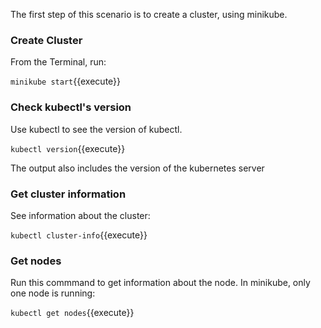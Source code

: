 The first step of this scenario is to create a cluster, using minikube.

### Create Cluster

From the Terminal, run:

`minikube start`{{execute}}

### Check kubectl's version

Use kubectl to see the version of kubectl.

`kubectl version`{{execute}}

The output also includes the version of the kubernetes server

### Get cluster information

See information about the cluster:

`kubectl cluster-info`{{execute}}

### Get nodes

Run this commmand to get information about the node. In minikube, only one node is running:

`kubectl get nodes`{{execute}}
